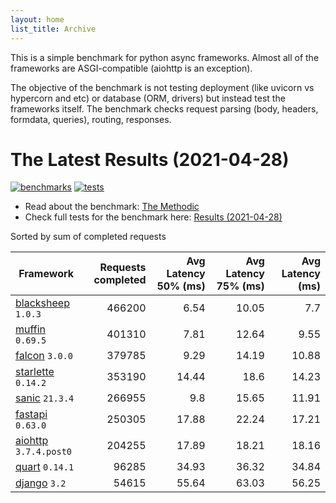 ```yaml
---
layout: home
list_title: Archive
---
```


This is a simple benchmark for python async frameworks. Almost all of the
frameworks are ASGI-compatible (aiohttp is an exception).

The objective of the benchmark is not testing deployment (like uvicorn vs
hypercorn and etc) or database (ORM, drivers) but instead test the frameworks
itself. The benchmark checks request parsing (body, headers, formdata,
queries), routing, responses.

# The Latest Results (2021-04-28)

[![benchmarks](https://github.com/klen/py-frameworks-bench/actions/workflows/benchmarks.yml/badge.svg)](https://github.com/klen/py-frameworks-bench/actions/workflows/benchmarks.yml)
[![tests](https://github.com/klen/py-frameworks-bench/actions/workflows/tests.yml/badge.svg)](https://github.com/klen/py-frameworks-bench/actions/workflows/tests.yml)

* Read about the benchmark: [The Methodic](methodic.md)
* Check full tests for the benchmark here: [Results (2021-04-28)](_posts/2021-04-28-results.md)

Sorted by sum of completed requests

| Framework | Requests completed | Avg Latency 50% (ms) | Avg Latency 75% (ms) | Avg Latency (ms) |
| --------- | -----------------: | -------------------: | -------------------: | ---------------: |
| [blacksheep](https://pypi.org/project/blacksheep/) `1.0.3` | 466200 | 6.54 | 10.05 | 7.7
| [muffin](https://pypi.org/project/muffin/) `0.69.5` | 401310 | 7.81 | 12.64 | 9.55
| [falcon](https://pypi.org/project/falcon/) `3.0.0` | 379785 | 9.29 | 14.19 | 10.88
| [starlette](https://pypi.org/project/starlette/) `0.14.2` | 353190 | 14.44 | 18.6 | 14.23
| [sanic](https://pypi.org/project/sanic/) `21.3.4` | 266955 | 9.8 | 15.65 | 11.91
| [fastapi](https://pypi.org/project/fastapi/) `0.63.0` | 250305 | 17.88 | 22.24 | 17.21
| [aiohttp](https://pypi.org/project/aiohttp/) `3.7.4.post0` | 204255 | 17.89 | 18.21 | 18.16
| [quart](https://pypi.org/project/quart/) `0.14.1` | 96285 | 34.93 | 36.32 | 34.84
| [django](https://pypi.org/project/django/) `3.2` | 54615 | 55.64 | 63.03 | 56.25

